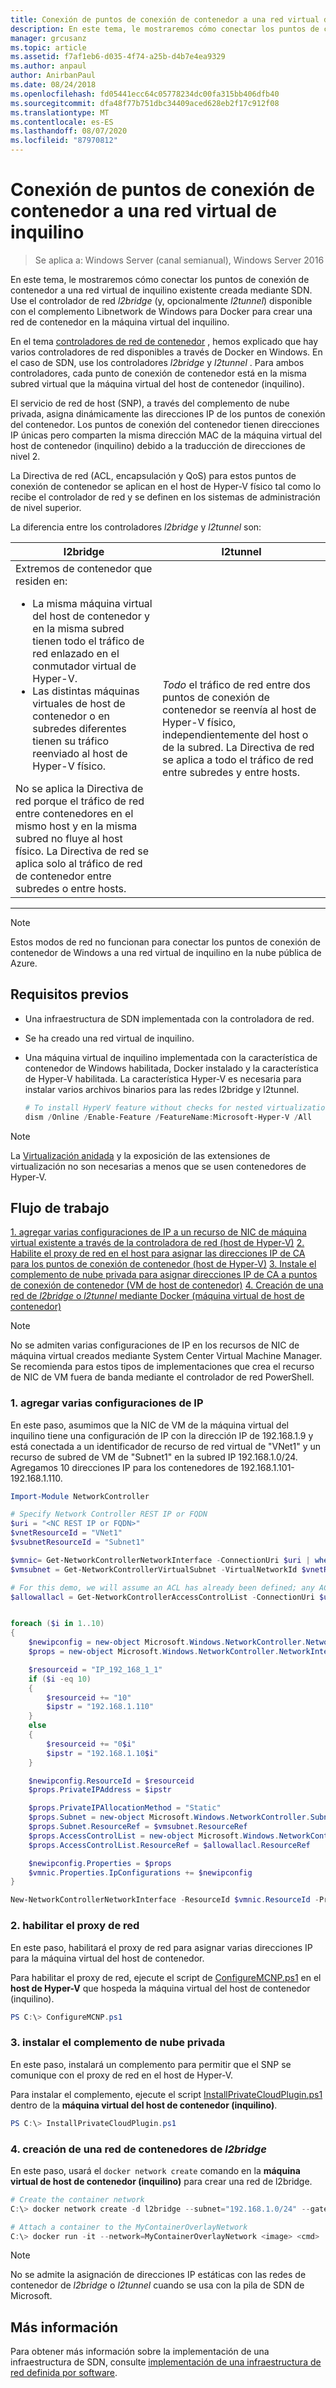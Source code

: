 ```yaml
---
title: Conexión de puntos de conexión de contenedor a una red virtual de inquilino
description: En este tema, le mostraremos cómo conectar los puntos de conexión de contenedor a una red virtual de inquilino existente creada mediante SDN. Use el controlador de red l2bridge (y, opcionalmente l2tunnel) disponible con el complemento libnetwork de Windows para Docker para crear una red de contenedor en la máquina virtual del inquilino.
manager: grcusanz
ms.topic: article
ms.assetid: f7af1eb6-d035-4f74-a25b-d4b7e4ea9329
ms.author: anpaul
author: AnirbanPaul
ms.date: 08/24/2018
ms.openlocfilehash: fd05441ecc64c05778234dc00fa315bb406dfb40
ms.sourcegitcommit: dfa48f77b751dbc34409aced628eb2f17c912f08
ms.translationtype: MT
ms.contentlocale: es-ES
ms.lasthandoff: 08/07/2020
ms.locfileid: "87970812"
---
```

# <a name="connect-container-endpoints-to-a-tenant-virtual-network"></a>Conexión de puntos de conexión de contenedor a una red virtual de inquilino

>Se aplica a: Windows Server (canal semianual), Windows Server 2016

En este tema, le mostraremos cómo conectar los puntos de conexión de contenedor a una red virtual de inquilino existente creada mediante SDN. Use el controlador de red *l2bridge* (y, opcionalmente *l2tunnel*) disponible con el complemento Libnetwork de Windows para Docker para crear una red de contenedor en la máquina virtual del inquilino.

En el tema [controladores de red de contenedor](https://docs.microsoft.com/virtualization/windowscontainers/container-networking/network-drivers-topologies) , hemos explicado que hay varios controladores de red disponibles a través de Docker en Windows. En el caso de SDN, use los controladores *l2bridge* y *l2tunnel* . Para ambos controladores, cada punto de conexión de contenedor está en la misma subred virtual que la máquina virtual del host de contenedor (inquilino).

El servicio de red de host (SNP), a través del complemento de nube privada, asigna dinámicamente las direcciones IP de los puntos de conexión del contenedor. Los puntos de conexión del contenedor tienen direcciones IP únicas pero comparten la misma dirección MAC de la máquina virtual del host de contenedor (inquilino) debido a la traducción de direcciones de nivel 2.

La Directiva de red (ACL, encapsulación y QoS) para estos puntos de conexión de contenedor se aplican en el host de Hyper-V físico tal como lo recibe el controlador de red y se definen en los sistemas de administración de nivel superior.

La diferencia entre los controladores *l2bridge* y *l2tunnel* son:


|                                                                                                                                                                                                                                                                            l2bridge                                                                                                                                                                                                                                                                            |                                                                                                 l2tunnel                                                                                                  |
|----------------------------------------------------------------------------------------------------------------------------------------------------------------------------------------------------------------------------------------------------------------------------------------------------------------------------------------------------------------------------------------------------------------------------------------------------------------------------------------------------------------------------------------------------------------|-----------------------------------------------------------------------------------------------------------------------------------------------------------------------------------------------------------|
| Extremos de contenedor que residen en: <ul><li>La misma máquina virtual del host de contenedor y en la misma subred tienen todo el tráfico de red enlazado en el conmutador virtual de Hyper-V. </li><li>Las distintas máquinas virtuales de host de contenedor o en subredes diferentes tienen su tráfico reenviado al host de Hyper-V físico. </li></ul>No se aplica la Directiva de red porque el tráfico de red entre contenedores en el mismo host y en la misma subred no fluye al host físico. La Directiva de red se aplica solo al tráfico de red de contenedor entre subredes o entre hosts. | *Todo* el tráfico de red entre dos puntos de conexión de contenedor se reenvía al host de Hyper-V físico, independientemente del host o de la subred. La Directiva de red se aplica a todo el tráfico de red entre subredes y entre hosts. |

---

>[!NOTE]
>Estos modos de red no funcionan para conectar los puntos de conexión de contenedor de Windows a una red virtual de inquilino en la nube pública de Azure.


## <a name="prerequisites"></a>Requisitos previos
-  Una infraestructura de SDN implementada con la controladora de red.
-  Se ha creado una red virtual de inquilino.
-  Una máquina virtual de inquilino implementada con la característica de contenedor de Windows habilitada, Docker instalado y la característica de Hyper-V habilitada. La característica Hyper-V es necesaria para instalar varios archivos binarios para las redes l2bridge y l2tunnel.

   ```powershell
   # To install HyperV feature without checks for nested virtualization
   dism /Online /Enable-Feature /FeatureName:Microsoft-Hyper-V /All
   ```

>[!Note]
>La [Virtualización anidada](https://msdn.microsoft.com/virtualization/hyperv_on_windows/user_guide/nesting) y la exposición de las extensiones de virtualización no son necesarias a menos que se usen contenedores de Hyper-V.


## <a name="workflow"></a>Flujo de trabajo

[1. agregar varias configuraciones de IP a un recurso de NIC de máquina virtual existente a través de la controladora de red (host de Hyper-V)](#1-add-multiple-ip-configurations) 
 [2. Habilite el proxy de red en el host para asignar las direcciones IP de CA para los puntos de conexión de contenedor (host de Hyper-V)](#2-enable-the-network-proxy) 
 [3. Instale el complemento de nube privada para asignar direcciones IP de CA a puntos de conexión de contenedor (VM de host de contenedor)](#3-install-the-private-cloud-plug-in) 
 [4. Creación de una red de *l2bridge* o *l2tunnel* mediante Docker (máquina virtual de host de contenedor)](#4-create-an-l2bridge-container-network)

>[!NOTE]
>No se admiten varias configuraciones de IP en los recursos de NIC de máquina virtual creados mediante System Center Virtual Machine Manager. Se recomienda para estos tipos de implementaciones que crea el recurso de NIC de VM fuera de banda mediante el controlador de red PowerShell.

### <a name="1-add-multiple-ip-configurations"></a>1. agregar varias configuraciones de IP
En este paso, asumimos que la NIC de VM de la máquina virtual del inquilino tiene una configuración de IP con la dirección IP de 192.168.1.9 y está conectada a un identificador de recurso de red virtual de "VNet1" y un recurso de subred de VM de "Subnet1" en la subred IP 192.168.1.0/24. Agregamos 10 direcciones IP para los contenedores de 192.168.1.101-192.168.1.110.

```powershell
Import-Module NetworkController

# Specify Network Controller REST IP or FQDN
$uri = "<NC REST IP or FQDN>"
$vnetResourceId = "VNet1"
$vsubnetResourceId = "Subnet1"

$vmnic= Get-NetworkControllerNetworkInterface -ConnectionUri $uri | where {$_.properties.IpConfigurations.Properties.PrivateIPAddress -eq "192.168.1.9" }
$vmsubnet = Get-NetworkControllerVirtualSubnet -VirtualNetworkId $vnetResourceId -ResourceId $vsubnetResourceId -ConnectionUri $uri

# For this demo, we will assume an ACL has already been defined; any ACL can be applied here
$allowallacl = Get-NetworkControllerAccessControlList -ConnectionUri $uri -ResourceId "AllowAll"


foreach ($i in 1..10)
{
    $newipconfig = new-object Microsoft.Windows.NetworkController.NetworkInterfaceIpConfiguration
    $props = new-object Microsoft.Windows.NetworkController.NetworkInterfaceIpConfigurationProperties

    $resourceid = "IP_192_168_1_1"
    if ($i -eq 10)
    {
        $resourceid += "10"
        $ipstr = "192.168.1.110"
    }
    else
    {
        $resourceid += "0$i"
        $ipstr = "192.168.1.10$i"
    }

    $newipconfig.ResourceId = $resourceid
    $props.PrivateIPAddress = $ipstr

    $props.PrivateIPAllocationMethod = "Static"
    $props.Subnet = new-object Microsoft.Windows.NetworkController.Subnet
    $props.Subnet.ResourceRef = $vmsubnet.ResourceRef
    $props.AccessControlList = new-object Microsoft.Windows.NetworkController.AccessControlList
    $props.AccessControlList.ResourceRef = $allowallacl.ResourceRef

    $newipconfig.Properties = $props
    $vmnic.Properties.IpConfigurations += $newipconfig
}

New-NetworkControllerNetworkInterface -ResourceId $vmnic.ResourceId -Properties $vmnic.Properties -ConnectionUri $uri
```

### <a name="2-enable-the-network-proxy"></a>2. habilitar el proxy de red
En este paso, habilitará el proxy de red para asignar varias direcciones IP para la máquina virtual del host de contenedor.

Para habilitar el proxy de red, ejecute el script de [ConfigureMCNP.ps1](https://github.com/Microsoft/SDN/blob/master/Containers/ConfigureMCNP.ps1) en el **host de Hyper-V** que hospeda la máquina virtual del host de contenedor (inquilino).

```powershell
PS C:\> ConfigureMCNP.ps1
```

### <a name="3-install-the-private-cloud-plug-in"></a>3. instalar el complemento de nube privada
En este paso, instalará un complemento para permitir que el SNP se comunique con el proxy de red en el host de Hyper-V.

Para instalar el complemento, ejecute el script [InstallPrivateCloudPlugin.ps1](https://github.com/Microsoft/SDN/blob/master/Containers/InstallPrivateCloudPlugin.ps1) dentro de la **máquina virtual del host de contenedor (inquilino)**.


```powershell
PS C:\> InstallPrivateCloudPlugin.ps1
```

### <a name="4-create-an-l2bridge-container-network"></a>4. creación de una red de contenedores de *l2bridge*
En este paso, usará el `docker network create` comando en la **máquina virtual de host de contenedor (inquilino)** para crear una red de l2bridge.

```powershell
# Create the container network
C:\> docker network create -d l2bridge --subnet="192.168.1.0/24" --gateway="192.168.1.1" MyContainerOverlayNetwork

# Attach a container to the MyContainerOverlayNetwork
C:\> docker run -it --network=MyContainerOverlayNetwork <image> <cmd>
```

>[!NOTE]
>No se admite la asignación de direcciones IP estáticas con las redes de contenedor de *l2bridge* o *l2tunnel* cuando se usa con la pila de SDN de Microsoft.

## <a name="more-information"></a>Más información
Para obtener más información sobre la implementación de una infraestructura de SDN, consulte [implementación de una infraestructura de red definida por software](https://docs.microsoft.com/windows-server/networking/sdn/deploy/deploy-a-software-defined-network-infrastructure).

